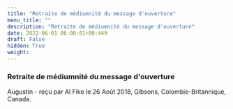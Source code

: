 ```yaml
---
title: "Retraite de médiumnité du message d'ouverture"
menu_title: ""
description: "Retraite de médiumnité du message d'ouverture"
date: 2022-06-01 06:00:01+00:449
draft: False
hidden: True
weight:
---
```

### Retraite de médiumnité du message d'ouverture

Augustin - reçu par Al Fike le 26 Août 2018, Gibsons, Colombie-Britannique, Canada.



